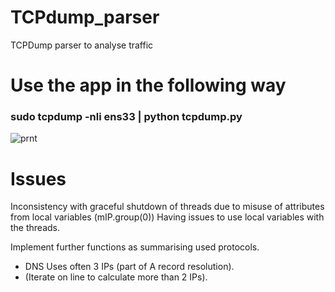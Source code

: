 # TCPdump_parser
TCPDump parser to analyse traffic

# Use the app in the following way
### sudo tcpdump -nli ens33 | python tcpdump.py

![prnt](https://user-images.githubusercontent.com/32357144/63353242-5b6f3b00-c35a-11e9-82df-935d6dbbbe49.png)

# Issues
Inconsistency with graceful shutdown of threads due to misuse of attributes from local variables (mIP.group(0))
Having issues to use local variables with the threads.

Implement further functions as summarising used protocols.
- DNS Uses often 3 IPs (part of A record resolution).
- (Iterate on line to calculate more than 2 IPs).
